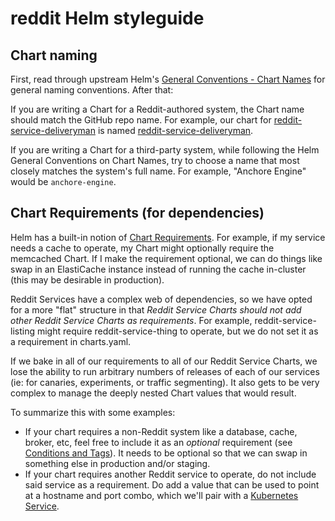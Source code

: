 # reddit Helm styleguide

## Chart naming

First, read through upstream Helm's [General Conventions - Chart Names](https://docs.helm.sh/chart_best_practices/#general-conventions) for general naming conventions. After that: 

If you are writing a Chart for a Reddit-authored system, the Chart name should match the GitHub repo name. For example, our chart for [reddit-service-deliveryman](https://github.com/reddit/reddit-service-deliveryman) is named [reddit-service-deliveryman](https://github.com/reddit/reddit-helm-charts/tree/master/charts/reddit-service-deliveryman).

If you are writing a Chart for a third-party system, while following the Helm General Conventions on Chart Names, try to choose a name that most closely matches the system's full name. For example, "Anchore Engine" would be `anchore-engine`.

## Chart Requirements (for dependencies)

Helm has a built-in notion of [Chart Requirements](https://docs.helm.sh/chart_best_practices/#requirements-files). For example, if my service needs a cache to operate, my Chart might optionally require the memcached Chart. If I make the requirement optional, we can do things like swap in an ElastiCache instance instead of running the cache in-cluster (this may be desirable in production).

Reddit Services have a complex web of dependencies, so we have opted for a more "flat" structure in that *Reddit Service Charts should not add other Reddit Service Charts as requirements*. For example, reddit-service-listing might require reddit-service-thing to operate, but we do not set it as a requirement in charts.yaml.

If we bake in all of our requirements to all of our Reddit Service Charts, we lose the ability to run arbitrary numbers of releases of each of our services (ie: for canaries, experiments, or traffic segmenting). It also gets to be very complex to manage the deeply nested Chart values that would result.

To summarize this with some examples:

* If your chart requires a non-Reddit system like a database, cache, broker, etc, feel free to include it as an *optional* requirement (see [Conditions and Tags](https://docs.helm.sh/chart_best_practices/#requirements-files)). It needs to be optional so that we can swap in something else in production and/or staging.
* If your chart requires another Reddit service to operate, do not include said service as a requirement. Do add a value that can be used to point at a hostname and port combo, which we'll pair with a [Kubernetes Service](https://kubernetes.io/docs/concepts/services-networking/service/).
